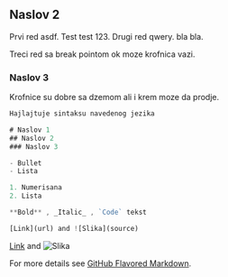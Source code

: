 ## Naslov 2

Prvi red asdf. Test test 123.
Drugi red qwery. bla bla.

Treci red sa break pointom ok moze krofnica vazi.


### Naslov 3

Krofnice su dobre sa dzemom ali i krem moze da prodje.

```javascript
Hajlajtuje sintaksu navedenog jezika

# Naslov 1
## Naslov 2
### Naslov 3

- Bullet
- Lista

1. Numerisana
2. Lista

**Bold** , _Italic_ , `Code` tekst

[Link](url) and ![Slika](source)
```

[Link](https://youtu.be/8UVNT4wvIGY) and ![Slika](/slike/primer.png)

For more details see [GitHub Flavored Markdown](https://guides.github.com/features/mastering-markdown/).
